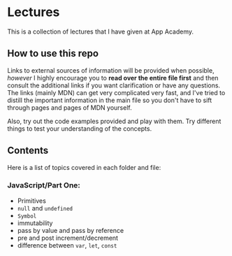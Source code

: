 # Lectures

This is a collection of lectures that I have given at App Academy.

## How to use this repo

Links to external sources of information will be provided when possible, _however_ I highly encourage you to **read over the entire file first** and then consult the additional links if you want clarification or have any questions. The links (mainly MDN) can get very complicated very fast, and I've tried to distill the important information in the main file so you don't have to sift through pages and pages of MDN yourself.

Also, try out the code examples provided and play with them. Try different things to test your understanding of the concepts.

## Contents

Here is a list of topics covered in each folder and file:

### JavaScript/Part One:

- Primitives
- `null` and `undefined`
- `Symbol`
- immutability
- pass by value and pass by reference
- pre and post increment/decrement
- difference between `var`, `let`, `const`
